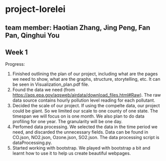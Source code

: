 # project-lorelei
## team member: Haotian Zhang, Jing Peng, Fan Pan, Qinghui You ##

## Week 1 ##
Progress:  
1. Finished outlining the plan of our project, including what are the pages we need to show, what are the graphs, structure, storytelling, etc. It can be seen in Visualization_plan.pdf file.  
2. Found the data we need (from https://aqs.epa.gov/aqsweb/airdata/download_files.html#Raw). The raw data source contains hourly pollution level reading for each pollutant.  
3. Decided the scale of our project. If using the compelte data, our project could be giant. So we limited our scale to one county of one state. The timespan we will focus on is one month. We also plan to do data profiling for one year. The granularity will be one day.  
4. Perfomed data processing. We selected the data in the time period we need, and discarded the unnecessary fields. Data can be found in CO.json, NO2.json, Ozone.json, SO2.json. The data processing script is dataProcessing.py.  
5. Started working with bootstrap. We played with bootstrap a bit and learnt how to use it to help us create beautiful webpages.  
